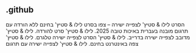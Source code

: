 ## .github

הסרט לילו & סטיץ' לצפייה ישירה – צפו בסרט לילו & סטיץ' בחינם ללא הורדה עם תרגום מובנה בעברית באיכות טובה 2025. לילו & סטיץ' סרט להורדה. לילו & סטיץ' מדובב לצפייה ישירה בדרייב. לילו & סטיץ' הסרט לצפייה ישירה טלגרם. לילו & סטיץ' צפה באינטרנט בחינם. לילו & סטיץ' לצפייה ישירה עם תרגום
